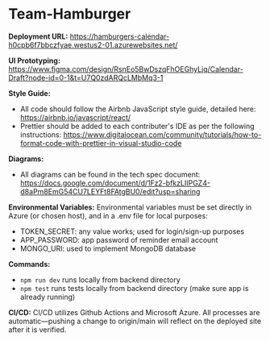 # Team-Hamburger

**Deployment URL:**
https://hamburgers-calendar-h0cpb6f7bbczfyae.westus2-01.azurewebsites.net/

**UI Prototyping:** 
https://www.figma.com/design/RsnEo5BwDszqFhOEGhyLjq/Calendar-Draft?node-id=0-1&t=U7Q0zdARQcLMbMq3-1

**Style Guide:** 
- All code should follow the Airbnb JavaScript style guide, detailed here: https://airbnb.io/javascript/react/
- Prettier should be added to each contributer's IDE as per the following instructions: https://www.digitalocean.com/community/tutorials/how-to-format-code-with-prettier-in-visual-studio-code

**Diagrams:** 
- All diagrams can be found in the tech spec document:
https://docs.google.com/document/d/1Fz2-bfkzLIIPGZ4-d8aPm8EmG54CU7LEYFt8FAtgBU0/edit?usp=sharing

**Environmental Variables:**
Environmental variables must be set directly in Azure (or chosen host), and in a .env file for local purposes: 
- TOKEN_SECRET: any value works; used for login/sign-up purposes
- APP_PASSWORD: app password of reminder email account
- MONGO_URI: used to implement MongoDB database 

**Commands:**
- `npm run dev` runs locally from backend directory
- `npm test` runs tests locally from backend directory (make sure app is already running) 

**CI/CD:**
CI/CD utilizes Github Actions and Microsoft Azure. All processes are automatic—pushing a change to origin/main will reflect on the deployed site after it is verified. 
